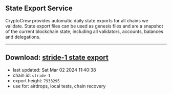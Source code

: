 ## State Export Service
CryptoCrew provides automatic daily state exports for all chains we validate. State export files can be used as genesis files and are a snapshot of the current blockchain state, including all validators, accounts, balances and delegations.

---
**Download: [stride-1 state export](https://dl-eu2.ccvalidators.com/SERVICE/stride/stride-1_export_7933295.json)**
---

- last updated: Sat Mar 02 2024 11:40:38
- chain id: `stride-1`
- export height: `7933295`
- use for: airdrops, local tests, chain recovery
